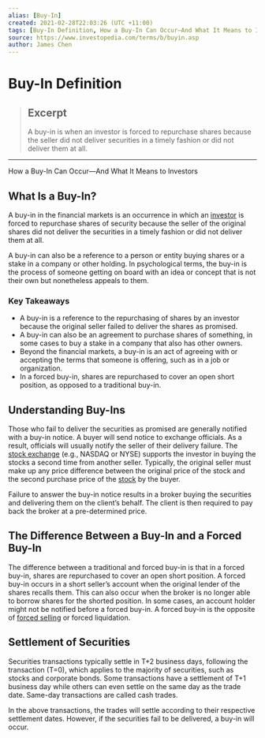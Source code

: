 ```yaml
---
alias: [Buy-In]
created: 2021-02-28T22:03:26 (UTC +11:00)
tags: [Buy-In Definition, How a Buy-In Can Occur—And What It Means to Investors]
source: https://www.investopedia.com/terms/b/buyin.asp
author: James Chen
---
```


# Buy-In Definition

> ## Excerpt
> A buy-in is when an investor is forced to repurchase shares because the seller did not deliver securities in a timely fashion or did not deliver them at all.

---

How a Buy-In Can Occur—And What It Means to Investors
## What Is a Buy-In?

A buy-in in the financial markets is an occurrence in which an [investor](https://www.investopedia.com/terms/i/investor.asp) is forced to repurchase shares of security because the seller of the original shares did not deliver the securities in a timely fashion or did not deliver them at all.

A buy-in can also be a reference to a person or entity buying shares or a stake in a company or other holding. In psychological terms, the buy-in is the process of someone getting on board with an idea or concept that is not their own but nonetheless appeals to them.

### Key Takeaways

-   A buy-in is a reference to the repurchasing of shares by an investor because the original seller failed to deliver the shares as promised.
-   A buy-in can also be an agreement to purchase shares of something, in some cases to buy a stake in a company that also has other owners.
-   Beyond the financial markets, a buy-in is an act of agreeing with or accepting the terms that someone is offering, such as in a job or organization.
-   In a forced buy-in, shares are repurchased to cover an open short position, as opposed to a traditional buy-in.

## Understanding Buy-Ins

Those who fail to deliver the securities as promised are generally notified with a buy-in notice. A buyer will send notice to exchange officials. As a result, officials will usually notify the seller of their delivery failure. The [stock exchange](https://www.investopedia.com/financial-edge/1212/stock-exchanges-around-the-world.aspx) (e.g., NASDAQ or NYSE) supports the investor in buying the stocks a second time from another seller. Typically, the original seller must make up any price difference between the original price of the stock and the second purchase price of the [stock](https://www.investopedia.com/terms/s/stock.asp) by the buyer.

Failure to answer the buy-in notice results in a broker buying the securities and delivering them on the client’s behalf. The client is then required to pay back the broker at a pre-determined price.

## The Difference Between a Buy-In and a Forced Buy-In

The difference between a traditional and forced buy-in is that in a forced buy-in, shares are repurchased to cover an open short position. A forced buy-in occurs in a short seller’s account when the original lender of the shares recalls them. This can also occur when the broker is no longer able to borrow shares for the shorted position. In some cases, an account holder might not be notified before a forced buy-in. A forced buy-in is the opposite of [forced selling](https://www.investopedia.com/terms/f/forcedliquidation.asp) or forced liquidation.

## Settlement of Securities

Securities transactions typically settle in T+2 business days, following the transaction (T=0), which applies to the majority of securities, such as stocks and corporate bonds. Some transactions have a settlement of T+1 business day while others can even settle on the same day as the trade date. Same-day transactions are called cash trades.

In the above transactions, the trades will settle according to their respective settlement dates. However, if the securities fail to be delivered, a buy-in will occur.
